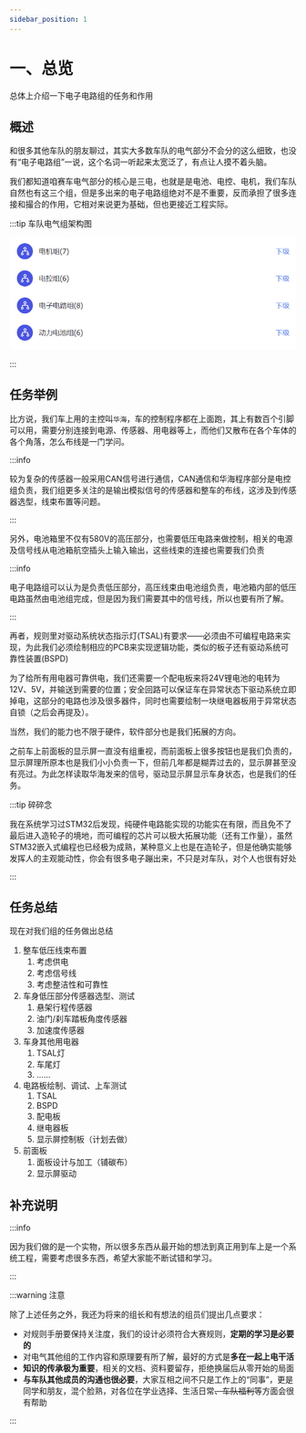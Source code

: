 ```yaml
---
sidebar_position: 1
---
```


# 一、总览

总体上介绍一下电子电路组的任务和作用

## 概述

和很多其他车队的朋友聊过，其实大多数车队的电气部分不会分的这么细致，也没有“电子电路组”一说，这个名词一听起来太宽泛了，有点让人摸不着头脑。

我们都知道咱赛车电气部分的核心是三电，也就是是电池、电控、电机，我们车队自然也有这三个组，但是多出来的电子电路组绝对不是不重要，反而承担了很多连接和撮合的作用，它相对来说更为基础，但也更接近工程实际。

:::tip 车队电气组架构图

![image-20230430002914954](./assets/image-20230430002914954.png)

:::

## 任务举例

比方说，我们车上用的主控叫`华海`，车的控制程序都在上面跑，其上有数百个引脚可以用，需要分别连接到电源、传感器、用电器等上，而他们又散布在各个车体的各个角落，怎么布线是一门学问。

:::info 

较为复杂的传感器一般采用CAN信号进行通信，CAN通信和华海程序部分是电控组负责，我们组更多关注的是输出模拟信号的传感器和整车的布线，这涉及到传感器选型，线束布置等问题。

:::

另外，电池箱里不仅有580V的高压部分，也需要低压电路来做控制，相关的电源及信号线从电池箱航空插头上输入输出，这些线束的连接也需要我们负责

:::info

电子电路组可以认为是负责低压部分，高压线束由电池组负责，电池箱内部的低压电路虽然由电池组完成，但是因为我们需要其中的信号线，所以也要有所了解。

:::

再者，规则里对驱动系统状态指示灯(TSAL)有要求——必须由不可编程电路来实现，为此我们必须绘制相应的PCB来实现逻辑功能，类似的板子还有驱动系统可靠性装置(BSPD)

为了给所有用电器可靠供电，我们还需要一个配电板来将24V锂电池的电转为12V、5V，并输送到需要的位置；安全回路可以保证车在异常状态下驱动系统立即掉电，这部分的电路也涉及很多器件，同时也需要绘制一块继电器板用于异常状态自锁（之后会再提及）。

当然，我们的能力也不限于硬件，软件部分也是我们拓展的方向。

之前车上前面板的显示屏一直没有组重视，而前面板上很多按钮也是我们负责的，显示屏理所原本也是我们小小负责一下，但前几年都是糊弄过去的，显示屏甚至没有亮过。为此怎样读取华海发来的信号，驱动显示屏显示车身状态，也是我们的任务。

:::tip 碎碎念

我在系统学习过STM32后发现，纯硬件电路能实现的功能实在有限，而且免不了最后进入造轮子的境地，而可编程的芯片可以极大拓展功能（还有工作量），虽然STM32嵌入式编程也已经极为成熟，某种意义上也是在造轮子，但是他确实能够发挥人的主观能动性，你会有很多电子蹦出来，不只是对车队，对个人也很有好处

:::

## 任务总结

现在对我们组的任务做出总结

1. 整车低压线束布置
   1. 考虑供电
   2. 考虑信号线
   3. 考虑整洁性和可靠性
2. 车身低压部分传感器选型、测试
   1. 悬架行程传感器
   2. 油门/刹车踏板角度传感器
   3. 加速度传感器
3. 车身其他用电器
   1. TSAL灯
   2. 车尾灯
   3. ……
4. 电路板绘制、调试、上车测试
   1. TSAL
   2. BSPD
   3. 配电板
   4. 继电器板
   5. 显示屏控制板（计划去做）
5. 前面板
   1. 面板设计与加工（铺碳布）
   2. 显示屏驱动

## 补充说明

:::info

因为我们做的是一个实物，所以很多东西从最开始的想法到真正用到车上是一个系统工程，需要考虑很多东西，希望大家能不断试错和学习。

:::

:::warning 注意

除了上述任务之外，我还为将来的组长和有想法的组员们提出几点要求：

- 对规则手册要保持关注度，我们的设计必须符合大赛规则，**定期的学习是必要的**
- 对电气其他组的工作内容和原理要有所了解，最好的方式是**多在一起上电干活**
- **知识的传承极为重要**，相关的文档、资料要留存，拒绝换届后从零开始的局面
- **与车队其他成员的沟通也很必要**，大家互相之间不只是工作上的“同事”，更是同学和朋友，混个脸熟，对各位在学业选择、生活日常~~、车队福利~~等方面会很有帮助

:::
